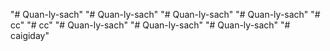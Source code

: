 "# Quan-ly-sach" 
"# Quan-ly-sach" 
"# Quan-ly-sach" 
"# Quan-ly-sach" 
"# cc" 
"# cc" 
"# Quan-ly-sach" 
"# Quan-ly-sach" 
"# Quan-ly-sach" 
"# caigiday" 
